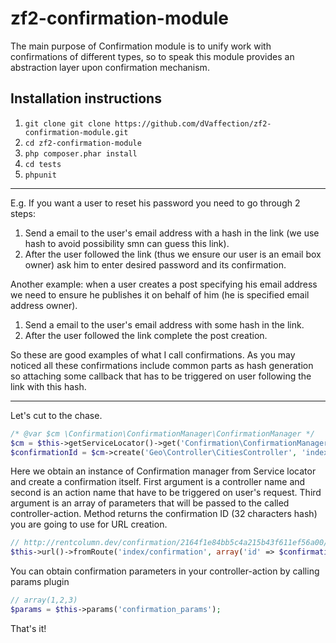 zf2-confirmation-module
=======================

The main purpose of Confirmation module is to unify work with confirmations of different types, so to speak this module provides an abstraction layer upon confirmation mechanism.

Installation instructions
-------------------------

1. `git clone git clone https://github.com/dVaffection/zf2-confirmation-module.git`
2. `cd zf2-confirmation-module`
3. `php composer.phar install`
4. `cd tests`
5. `phpunit`

---

E.g.
If you want a user to reset his password you need to go through 2 steps: 

1. Send a email to the user's email address with a hash in the link (we use hash to avoid possibility smn can guess this link).
2. After the user followed the link (thus we ensure our user is an email box owner) ask him to enter desired password and its confirmation.


Another example: when a user creates a post specifying his email address we need to ensure he publishes it on behalf of him (he is specified email address owner).

1. Send a email to the user's email address with some hash in the link.
2. After the user followed the link complete the post creation.


So these are good examples of what I call confirmations.
As you may noticed all these confirmations include common parts as hash generation so attaching some callback that has to be triggered on user following the link with this hash. 

---

Let's cut to the chase. 

```php
/* @var $cm \Confirmation\ConfirmationManager\ConfirmationManager */
$cm = $this->getServiceLocator()->get('Confirmation\ConfirmationManager\ConfirmationManager');
$confirmationId = $cm->create('Geo\Controller\CitiesController', 'index', array(1,2,3));
```

Here we obtain an instance of Confirmation manager from Service locator and create a confirmation itself. 
First argument is a controller name and second is an action name that have to be triggered on user's request. 
Third argument is an array of parameters that will be passed to the called controller-action. 
Method returns the confirmation ID (32 characters hash) you are going to use for URL creation.  

```php
// http://rentcolumn.dev/confirmation/2164f1e84bb5c4a215b43f611ef56a00/
$this->url()->fromRoute('index/confirmation', array('id' => $confirmationId));
```

You can obtain confirmation parameters in your controller-action by calling params plugin
```php
// array(1,2,3)
$params = $this->params('confirmation_params');
```

That's it!
